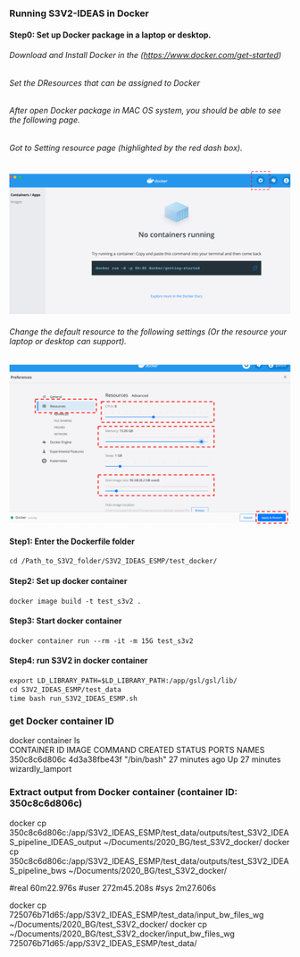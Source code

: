 ### Running S3V2-IDEAS in Docker

####

#### Step0: Set up Docker package in a laptop or desktop.

###### Download and Install Docker in the (https://www.docker.com/get-started)
###### Set the DResources that can be assigned to Docker
###### After open Docker package in MAC OS system, you should be able to see the following page.
###### Got to Setting resource page (highlighted by the red dash box).
<img src="https://github.com/guanjue/S3V2_IDEAS_ESMP/blob/master/figures/set_docker_resource1.png" width="800"/>

###### Change the default resource to the following settings (Or the resource your laptop or desktop can support).

<img src="https://github.com/guanjue/S3V2_IDEAS_ESMP/blob/master/figures/set_docker_resource2.png" width="800"/>

#### Step1: Enter the Dockerfile folder
```
cd /Path_to_S3V2_folder/S3V2_IDEAS_ESMP/test_docker/
```

#### Step2: Set up docker container
```
docker image build -t test_s3v2 .
```

#### Step3: Start docker container
```
docker container run --rm -it -m 15G test_s3v2
```

#### Step4: run S3V2 in docker container
```
export LD_LIBRARY_PATH=$LD_LIBRARY_PATH:/app/gsl/gsl/lib/
cd S3V2_IDEAS_ESMP/test_data
time bash run_S3V2_IDEAS_ESMP.sh
```

### get Docker container ID
docker container ls           
CONTAINER ID   IMAGE          COMMAND       CREATED          STATUS          PORTS     NAMES
350c8c6d806c   4d3a38fbe43f   "/bin/bash"   27 minutes ago   Up 27 minutes             wizardly_lamport

### Extract output from Docker container (container ID: 350c8c6d806c)
docker cp 350c8c6d806c:/app/S3V2_IDEAS_ESMP/test_data/outputs/test_S3V2_IDEAS_pipeline_IDEAS_output ~/Documents/2020_BG/test_S3V2_docker/
docker cp 350c8c6d806c:/app/S3V2_IDEAS_ESMP/test_data/outputs/test_S3V2_IDEAS_pipeline_bws ~/Documents/2020_BG/test_S3V2_docker/

#real	60m22.976s
#user	272m45.208s
#sys	2m27.606s

docker cp 725076b71d65:/app/S3V2_IDEAS_ESMP/test_data/input_bw_files_wg ~/Documents/2020_BG/test_S3V2_docker/
docker cp ~/Documents/2020_BG/test_S3V2_docker/input_bw_files_wg 725076b71d65:/app/S3V2_IDEAS_ESMP/test_data/
